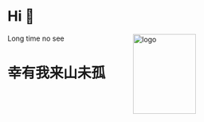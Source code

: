 # Hi 🐖
Long time no see
<img src="https://github-readme-stats.vercel.app/api/top-langs/?username=ymyuuu&layout=compact&theme=dynamic" alt="logo" height="160" align="right" width="50%" />
# 幸有我来山未孤

